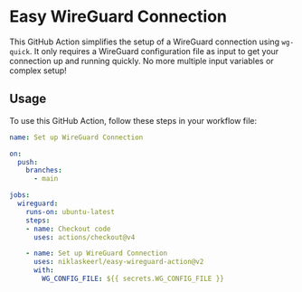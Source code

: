 # Easy WireGuard Connection

This GitHub Action simplifies the setup of a WireGuard connection using `wg-quick`. It only requires a WireGuard configuration file as input to get your connection up and running quickly. No more multiple input variables or complex setup!

## Usage

To use this GitHub Action, follow these steps in your workflow file:

```yaml
name: Set up WireGuard Connection

on:
  push:
    branches:
      - main

jobs:
  wireguard:
    runs-on: ubuntu-latest
    steps:
    - name: Checkout code
      uses: actions/checkout@v4

    - name: Set up WireGuard Connection
      uses: niklaskeerl/easy-wireguard-action@v2
      with:
        WG_CONFIG_FILE: ${{ secrets.WG_CONFIG_FILE }}
```
